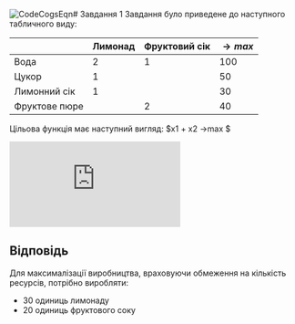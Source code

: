 ![CodeCogsEqn](https://github.com/IIchukissII/goit-algo-hw-10/assets/133657307/ae2d6a68-bad8-4ddb-97c7-e2171ef9b10c)# Завдання 1
Завдання було приведене до наступного табличного виду:

|                | Лимонад   | Фруктовий сік | $→max$ |
|----------------|-----------|---------------|---------------------|
| Вода           | 2         | 1             | 100                 |
| Цукор          | 1         |               | 50                  |
| Лимонний сік   | 1         |               | 30                  |
| Фруктове пюре  |           | 2             | 40                  |

Цільова функція має наступний вигляд:
$x1 + x2 →max $ 

![equation](https://latex.codecogs.com/svg.latex?%5Cbegin%7Bcases%7D%0A%20%20x_1%20+%20x_2%20%5Cleq%20100%20%5C%5C%0A%20%20x_1%20%5Cleq%2050%20%5C%5C%0A%20%20x_1%20%5Cleq%2030%20%5C%5C%0A%20%202x_2%20%5Cleq%2040%20%5C%5C%0A%20%20x_1,%20x_2%20%5Cgeq%200%0A%5Cend%7Bcases%7D)



## Відповідь
Для максималізації виробництва, враховуючи обмеження на кількість ресурсів, потрібно виробляти:
- 30 одиниць лимонаду
- 20 одиниць фруктового соку
